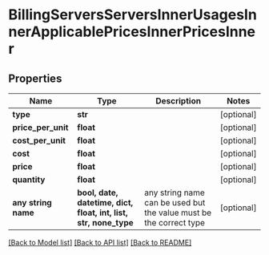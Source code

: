 # BillingServersServersInnerUsagesInnerApplicablePricesInnerPricesInner


## Properties
Name | Type | Description | Notes
------------ | ------------- | ------------- | -------------
**type** | **str** |  | [optional] 
**price_per_unit** | **float** |  | [optional] 
**cost_per_unit** | **float** |  | [optional] 
**cost** | **float** |  | [optional] 
**price** | **float** |  | [optional] 
**quantity** | **float** |  | [optional] 
**any string name** | **bool, date, datetime, dict, float, int, list, str, none_type** | any string name can be used but the value must be the correct type | [optional]

[[Back to Model list]](../README.md#documentation-for-models) [[Back to API list]](../README.md#documentation-for-api-endpoints) [[Back to README]](../README.md)


